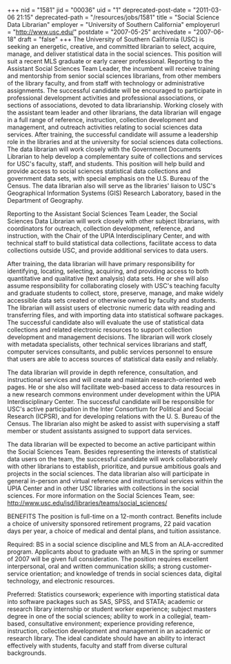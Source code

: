 +++
nid = "1581"
jid = "00036"
uid = "1"
deprecated-post-date = "2011-03-06 21:15"
deprecated-path = "/resources/jobs/1581"
title = "Social Science Data Librarian"
employer = "University of Southern California"
employerurl = "http://www.usc.edu/"
postdate = "2007-05-25"
archivedate = "2007-06-18"
draft = "false"
+++
The University of Southern California (USC) is seeking an energetic,
creative, and committed librarian to select, acquire, manage, and
deliver statistical data in the social sciences. This position will suit
a recent MLS graduate or early career professional. Reporting to the
Assistant Social Sciences Team Leader, the incumbent will receive
training and mentorship from senior social sciences librarians, from
other members of the library faculty, and from staff with technology or
administrative assignments. The successful candidate will be encouraged
to participate in professional development activities and professional
associations, or sections of associations, devoted to data
librarianship. Working closely with the assistant team leader and other
librarians, the data librarian will engage in a full range of reference,
instruction, collection development and management, and outreach
activities relating to social sciences data services. After training,
the successful candidate will assume a leadership role in the libraries
and at the university for social sciences data collections. The data
librarian will work closely with the Government Documents Librarian to
help develop a complementary suite of collections and services for USC's
faculty, staff, and students. This position will help build and provide
access to social sciences statistical data collections and government
data sets, with special emphasis on the U.S. Bureau of the Census. The
data librarian also will serve as the libraries' liaison to USC's
Geographical Information Systems (GIS) Research Laboratory, based in the
Department of Geography.

Reporting to the Assistant Social Sciences Team Leader, the Social
Sciences Data Librarian will work closely with other subject librarians,
with coordinators for outreach, collection development, reference, and
instruction, with the Chair of the UPIA Interdisciplinary Center, and
with technical staff to build statistical data collections, facilitate
access to data collections outside USC, and provide additional services
to data users.

After training, the data librarian will have primary responsibility for
identifying, locating, selecting, acquiring, and providing access to
both quantitative and qualitative (text analysis) data sets. He or she
will also assume responsibility for collaborating closely with USC's
teaching faculty and graduate students to collect, store, preserve,
manage, and make widely accessible data sets created or otherwise owned
by faculty and students. The librarian will assist users of electronic
numeric data with reading and transferring files, and with importing
data into statistical software packages. The successful candidate also
will evaluate the use of statistical data collections and related
electronic resources to support collection development and management
decisions. The librarian will work closely with metadata specialists,
other technical services librarians and staff, computer services
consultants, and public services personnel to ensure that users are able
to access sources of statistical data easily and reliably.

The data librarian will provide in depth reference, consultation, and
instructional services and will create and maintain research-oriented
web pages. He or she also will facilitate web-based access to data
resources in a new research commons environment under development within
the UPIA Interdisciplinary Center. The successful candidate will be
responsible for USC's active participation in the Inter Consortium for
Political and Social Research (ICPSR), and for developing relations with
the U. S. Bureau of the Census. The librarian also might be asked to
assist with supervising a staff member or student assistants assigned to
support data services.

The data librarian will be expected to become an active participant
within the Social Sciences Team. Besides representing the interests of
statistical data users on the team, the successful candidate will work
collaboratively with other librarians to establish, prioritize, and
pursue ambitious goals and projects in the social sciences. The data
librarian also will participate in general in-person and virtual
reference and instructional services within the UPIA Center and in other
USC libraries with collections in the social sciences. For more
information on the Social Sciences Team, see:
http://www.usc.edu/isd/libraries/teams/social_sciences/

BENEFITS The position is full-time on a 12-month contract. Benefits
include a choice of university sponsored retirement programs, 22 paid
vacation days per year, a choice of medical and dental plans, and
tuition assistance.
  
Required: BS in a social science discipline and MLS from an
ALA-accredited program. Applicants about to graduate with an MLS in the
spring or summer of 2007 will be given full consideration. The position
requires excellent interpersonal, oral and written communication skills;
a strong customer-service orientation; and knowledge of trends in social
sciences data, digital technology, and electronic resources.

Preferred: Statistics coursework; experience with importing statistical
data into software packages such as SAS, SPSS, and STATA; academic or
research library internship or student worker experience; subject
masters degree in one of the social sciences; ability to work in a
collegial, team-based, consultative environment; experience providing
reference, instruction, collection development and management in an
academic or research library. The ideal candidate should have an ability
to interact effectively with students, faculty and staff from diverse
cultural backgrounds.
